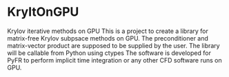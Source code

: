 # KryItOnGPU
Krylov iterative methods on GPU
This is a project to create a library for matrix-free Krylov subpsace methods on GPU.
The preconditioner and matrix-vector product are supposed to be supplied by the user.
The library will be callable from Python using ctypes
The software is developed for PyFR to perform implicit time integration or any other
CFD software runs on GPU.
